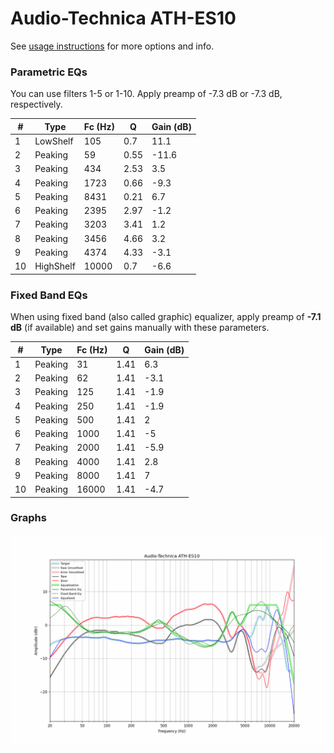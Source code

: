 # Audio-Technica ATH-ES10
See [usage instructions](https://github.com/jaakkopasanen/AutoEq#usage) for more options and info.

### Parametric EQs
You can use filters 1-5 or 1-10. Apply preamp of -7.3 dB or -7.3 dB, respectively.

|   # | Type      |   Fc (Hz) |    Q |   Gain (dB) |
|-----|-----------|-----------|------|-------------|
|   1 | LowShelf  |       105 | 0.7  |        11.1 |
|   2 | Peaking   |        59 | 0.55 |       -11.6 |
|   3 | Peaking   |       434 | 2.53 |         3.5 |
|   4 | Peaking   |      1723 | 0.66 |        -9.3 |
|   5 | Peaking   |      8431 | 0.21 |         6.7 |
|   6 | Peaking   |      2395 | 2.97 |        -1.2 |
|   7 | Peaking   |      3203 | 3.41 |         1.2 |
|   8 | Peaking   |      3456 | 4.66 |         3.2 |
|   9 | Peaking   |      4374 | 4.33 |        -3.1 |
|  10 | HighShelf |     10000 | 0.7  |        -6.6 |

### Fixed Band EQs
When using fixed band (also called graphic) equalizer, apply preamp of **-7.1 dB** (if available) and set gains manually with these parameters.

|   # | Type    |   Fc (Hz) |    Q |   Gain (dB) |
|-----|---------|-----------|------|-------------|
|   1 | Peaking |        31 | 1.41 |         6.3 |
|   2 | Peaking |        62 | 1.41 |        -3.1 |
|   3 | Peaking |       125 | 1.41 |        -1.9 |
|   4 | Peaking |       250 | 1.41 |        -1.9 |
|   5 | Peaking |       500 | 1.41 |         2   |
|   6 | Peaking |      1000 | 1.41 |        -5   |
|   7 | Peaking |      2000 | 1.41 |        -5.9 |
|   8 | Peaking |      4000 | 1.41 |         2.8 |
|   9 | Peaking |      8000 | 1.41 |         7   |
|  10 | Peaking |     16000 | 1.41 |        -4.7 |

### Graphs
![](./Audio-Technica%20ATH-ES10.png)

